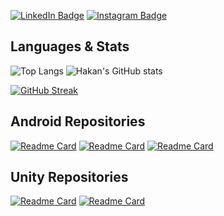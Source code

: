 <!-- ![Hakan's GitHub Banner](background.png) -->

<!-- <img src="banner.png" width="300"> -->

[![LinkedIn Badge](https://img.shields.io/badge/LinkedIn-informational?style=flat&logo=linkedin&logoColor=white&color=0D76A8)](https://www.linkedin.com/in/hakandindis/)
[![Instagram Badge](https://img.shields.io/badge/Instagram-informational?style=flat&logo=instagram&logoColor=white&color=0D76A8)](https://www.instagram.com/hakandindis/)

<!-- ![](https://img.shields.io/badge/c%23-%23239120.svg?style=for-the-badge&logo=javascript&logoColor=white)
![Dart](https://img.shields.io/badge/dart-%230175C2.svg?style=for-the-badge&logo=dart&logoColor=white)
![](https://img.shields.io/badge/-Dart-61DAFB?logo=dart&logoColor=white&style=flat-square) -->

<!-- ![](https://komarev.com/ghpvc/?username=hakandindis&color=orange) -->

<!-- Skills

![](https://img.shields.io/badge/Flutter-informational?style=flat&logo=flutter&logoColor=white&color=4AB197)
![](https://img.shields.io/badge/Dart-informational?style=flat&logo=dart&logoColor=white&color=4AB197)

![](https://img.shields.io/badge/Qt_Framework-informational?style=flat&logo=qt&logoColor=white&color=4AB197)
![](https://img.shields.io/badge/Socket_Programming-informational?style=flat&logo=cpp&logoColor=white&color=4AB197)

![](https://img.shields.io/badge/Unity-informational?style=flat&logo=unity&logoColor=white&color=4AB197) -->

<!-- <details>
<summary>More Skills</summary>
</details> -->

<!-- <a href="https://github.com/hakandindis/Bildir">
  <img align="center" src="https://github-readme-stats.vercel.app/api/pin/?username=hakandindis&repo=Bildir&theme=tokyonight" width=350/>
</a>
<a href="https://github.com/hakandindis/Bildir">
  <img align="center" src="https://github-readme-stats.vercel.app/api/pin/?username=hakandindis&repo=Bildir&theme=tokyonight" width=350 />
</a> -->

## Languages & Stats

![Top Langs](https://github-readme-stats.vercel.app/api/top-langs/?username=hakandindis&layout=compact&theme=radical&exclude_repo=save-the-doctor-game,memory-dice-game&hide=javascript)
![Hakan's GitHub stats](https://github-readme-stats.vercel.app/api?username=hakandindis&show_icons=true&hide=contribs,issues&theme=tokyonight&count_private=true)

[![GitHub Streak](https://streak-stats.demolab.com?user=hakandindis&theme=tokyonight-duo&border_radius=5)](https://git.io/streak-stats)

## Android Repositories

[![Readme Card](https://github-readme-stats.vercel.app/api/pin/?username=hakandindis&show_owner=true&theme=radical&repo=FinanceApp)](https://github.com/hakandindis/FinanceApp)
[![Readme Card](https://github-readme-stats.vercel.app/api/pin/?username=hakandindis&show_owner=true&theme=radical&repo=MovieApp)](https://github.com/hakandindis/MovieApp)
[![Readme Card](https://github-readme-stats.vercel.app/api/pin/?username=hakandindis&show_owner=true&theme=radical&repo=CryptoApp)](https://github.com/hakandindis/CryptoApp)

## Unity Repositories

[![Readme Card](https://github-readme-stats.vercel.app/api/pin/?username=hakandindis&show_owner=true&theme=tokyonight&repo=save-the-doctor-game)](https://github.com/hakandindis/save-the-doctor-game)
[![Readme Card](https://github-readme-stats.vercel.app/api/pin/?username=hakandindis&show_owner=true&theme=tokyonight&repo=memory-dice-game)](https://github.com/hakandindis/memory-dice-game)
